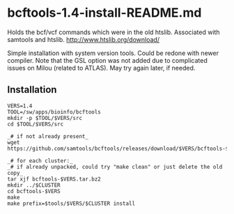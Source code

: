 bcftools-1.4-install-README.md
==============================


Holds the bcf/vcf commands which were in the old htslib. Associated with samtools and htslib.
<http://www.htslib.org/download/>


Simple installation with system version tools. Could be redone with newer compiler.
Note that the GSL option was not added due to complicated issues on Milou (related to ATLAS).
May try again later, if needed.


Installation
------------

    VERS=1.4
    TOOL=/sw/apps/bioinfo/bcftools
    mkdir -p $TOOL/$VERS/src
    cd $TOOL/$VERS/src

    _# if not already present_
    wget https://github.com/samtools/bcftools/releases/download/$VERS/bcftools-$VERS.tar.bz2

    _# for each cluster:_
    _# if already unpacked, could try "make clean" or just delete the old copy_
    tar xjf bcftools-$VERS.tar.bz2
    mkdir ../$CLUSTER
    cd bcftools-$VERS
    make
    make prefix=$tools/$VERS/$CLUSTER install
    

